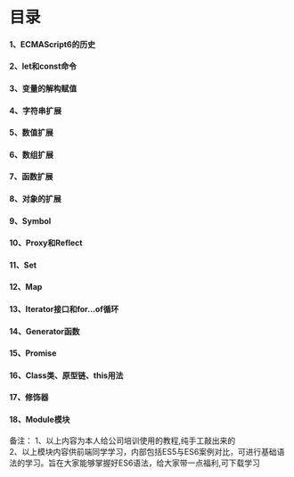 # 目录
#### 1、ECMAScript6的历史   
#### 2、let和const命令   
#### 3、变量的解构赋值
#### 4、字符串扩展   
#### 5、数值扩展
#### 6、数组扩展
#### 7、函数扩展
#### 8、对象的扩展
#### 9、Symbol
#### 10、Proxy和Reflect
#### 11、Set
#### 12、Map
#### 13、Iterator接口和for…of循环
#### 14、Generator函数
#### 15、Promise
#### 16、Class类、原型链、this用法
#### 17、修饰器
#### 18、Module模块

  
备注：
1、以上内容为本人给公司培训使用的教程,纯手工敲出来的  
2、以上模块内容供前端同学学习，内部包括ES5与ES6案例对比，可进行基础语法的学习。旨在大家能够掌握好ES6语法，给大家带一点福利,可下载学习  
